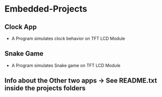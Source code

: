 # Embedded-Projects
## Clock App
* A Program simulates clock behavior on TFT LCD Module
## Snake Game
* A Program simulates Snake game on TFT LCD Module
## Info about the Other two apps -> See README.txt inside the projects folders
